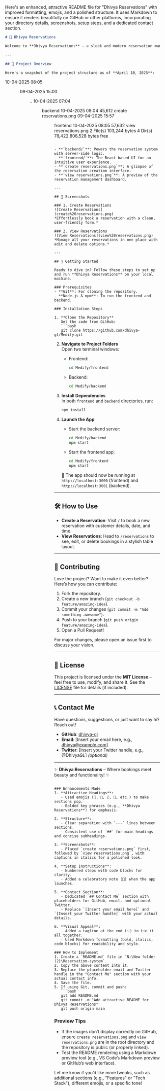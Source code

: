 Here's an enhanced, attractive README file for "Dhivya Reservations" with improved formatting, emojis, and a polished structure. It uses Markdown to ensure it renders beautifully on GitHub or other platforms, incorporating your directory details, screenshots, setup steps, and a dedicated contact section.

```markdown
# 🌟 Dhivya Reservations

Welcome to **Dhivya Reservations** – a sleek and modern reservation management system crafted with React on the frontend and a robust backend service. Whether you're booking a spot or managing existing reservations, this app delivers a seamless experience with a stunning sky blue and black theme.

---

## 📂 Project Overview

Here's a snapshot of the project structure as of **April 10, 2025**:

```
10-04-2025  08:05    <DIR>          .
09-04-2025  15:00    <DIR>          ..
10-04-2025  07:04    <DIR>          backend
10-04-2025  08:04            45,612 create reservations.png
09-04-2025  15:57    <DIR>          frontend
10-04-2025  08:05            57,632 view reservations.png
               2 File(s)        103,244 bytes
               4 Dir(s)  78,422,806,528 bytes free
```

- **`backend/`**: Powers the reservation system with server-side logic.
- **`frontend/`**: The React-based UI for an intuitive user experience.
- **`create reservations.png`**: A glimpse of the reservation creation interface.
- **`view reservations.png`**: A preview of the reservation management dashboard.

---

## 🎨 Screenshots

### 1. Create Reservations
![Create Reservations](create%20reservations.png)  
*Effortlessly book a reservation with a clean, user-friendly form.*

### 2. View Reservations
![View Reservations](view%20reservations.png)  
*Manage all your reservations in one place with edit and delete options.*

---

## 🚀 Getting Started

Ready to dive in? Follow these steps to set up and run **Dhivya Reservations** on your local machine.

### Prerequisites
- **Git**: For cloning the repository.
- **Node.js & npm**: To run the frontend and backend.

### Installation Steps

1. **Clone the Repository**  
   Get the code from GitHub:  
   ```bash
   git clone https://github.com/dhivya-gl/Medify.git
   ```

2. **Navigate to Project Folders**  
   Open two terminal windows:  
   - Frontend:  
     ```bash
     cd Medify/frontend
     ```
   - Backend:  
     ```bash
     cd Medify/backend
     ```

3. **Install Dependencies**  
   In both `frontend` and `backend` directories, run:  
   ```bash
   npm install
   ```

4. **Launch the App**  
   - Start the backend server:  
     ```bash
     cd Medify/backend
     npm start
     ```  
   - Start the frontend app:  
     ```bash
     cd Medify/frontend
     npm start
     ```  
   🎉 The app should now be running at `http://localhost:3000` (frontend) and `http://localhost:3001` (backend).

---

## 🛠️ How to Use

- **Create a Reservation**: Visit `/` to book a new reservation with customer details, date, and time.
- **View Reservations**: Head to `/reservations` to see, edit, or delete bookings in a stylish table layout.

---

## 🤝 Contributing

Love the project? Want to make it even better? Here’s how you can contribute:
1. Fork the repository.
2. Create a new branch (`git checkout -b feature/amazing-idea`).
3. Commit your changes (`git commit -m "Add something awesome"`).
4. Push to your branch (`git push origin feature/amazing-idea`).
5. Open a Pull Request!

For major changes, please open an issue first to discuss your vision.

---

## 📜 License

This project is licensed under the **MIT License** – feel free to use, modify, and share it. See the [LICENSE](LICENSE) file for details (if included).

---

## 📞 Contact Me

Have questions, suggestions, or just want to say hi? Reach out!

- **GitHub**: [dhivya-gl](https://github.com/dhivya-gl)  
- **Email**: [Insert your email here, e.g., dhivya@example.com]  
- **Twitter**: [Insert your Twitter handle, e.g., @DhivyaGL] *(optional)*

---

✨ **Dhivya Reservations** – Where bookings meet beauty and functionality! ✨
```

### Enhancements Made
1. **Attractive Headings**:
   - Used emojis (🌟, 📂, 🎨, 🚀, etc.) to make sections pop.
   - Bolded key phrases (e.g., **Dhivya Reservations**) for emphasis.

2. **Structure**:
   - Clear separation with `---` lines between sections.
   - Consistent use of `##` for main headings and concise subheadings.

3. **Screenshots**:
   - Placed `create reservations.png` first, followed by `view reservations.png`, with captions in italics for a polished look.

4. **Setup Instructions**:
   - Numbered steps with code blocks for clarity.
   - Added a celebratory note (🎉) when the app launches.

5. **Contact Section**:
   - Dedicated `## Contact Me` section with placeholders for GitHub, email, and optional Twitter.
   - Replace `[Insert your email here]` and `[Insert your Twitter handle]` with your actual details.

6. **Visual Appeal**:
   - Added a tagline at the end (✨) to tie it all together.
   - Used Markdown formatting (bold, italics, code blocks) for readability and style.

### How to Implement
1. Create a `README.md` file in `N:\New folder (2)\Reservation-system`.
2. Copy the above content into it.
3. Replace the placeholder email and Twitter handle in the "Contact Me" section with your actual contact info.
4. Save the file.
5. If using Git, commit and push:
   ```bash
   git add README.md
   git commit -m "Add attractive README for Dhivya Reservations"
   git push origin main
   ```

### Preview Tips
- If the images don’t display correctly on GitHub, ensure `create reservations.png` and `view reservations.png` are in the root directory and the repository is public (or properly linked).
- Test the README rendering using a Markdown preview tool (e.g., VS Code’s Markdown preview or GitHub’s web interface).

Let me know if you’d like more tweaks, such as additional sections (e.g., "Features" or "Tech Stack"), different emojis, or a specific tone!